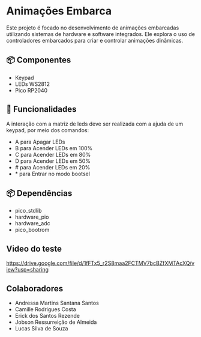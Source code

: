 # Animações Embarca

Este projeto é focado no desenvolvimento de animações embarcadas utilizando sistemas de hardware e software integrados. Ele explora o uso de controladores embarcados para criar e controlar animações dinâmicas.

## 📦 Componentes

- Keypad </br> 
- LEDs WS2812 </br> 
- Pico RP2040 </br> 

## 📖 Funcionalidades

A interação com a matriz de leds deve ser realizada com a ajuda de um keypad, por meio dos comandos:
 - A &#x20; para Apagar LEDs </br> 
 - B &#x20;	para Acender LEDs em 100% </br> 
 - C &#x20;	para Acender LEDs em 80% </br>
 - D &#x20;	para Acender LEDs em 50% </br>
 - &#x23; &#x20; para Acender LEDs em 20% </br>
 - &#42; &#x20;	para Entrar no modo bootsel </br>

## 📦 Dependências

- pico_stdlib </br> 
- hardware_pio </br> 
- hardware_adc </br>
- pico_bootrom </br>

## Video do teste

https://drive.google.com/file/d/1fFTx5_r2S8maa2FCTMV7bcBZfXMTAcXQ/view?usp=sharing </br>


## Colaboradores

- Andressa Martins Santana Santos </br>
- Camille Rodrigues Costa </br>
- Erick dos Santos Rezende </br>
- Jobson Ressurreição de Almeida </br>
- Lucas Silva de Souza </br>
